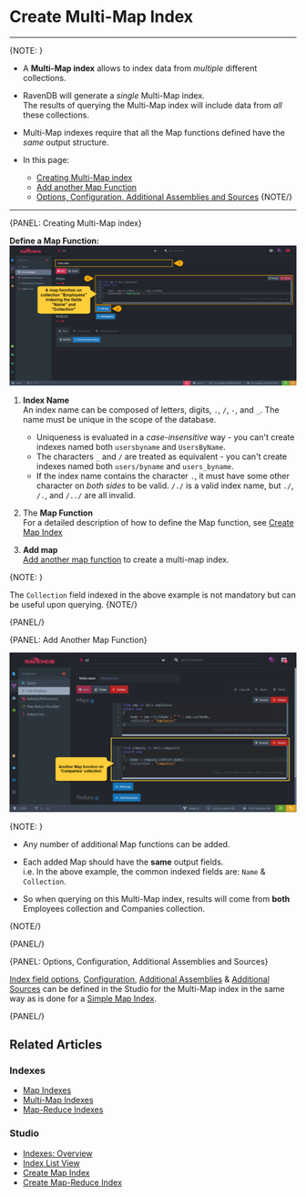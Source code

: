 ﻿# Create Multi-Map Index
---

{NOTE: }

* A **Multi-Map index** allows to index data from _multiple_ different collections.  

* RavenDB will generate a _single_ Multi-Map index.  
  The results of querying the Multi-Map index will include data from _all_ these collections.  

* Multi-Map indexes require that all the Map functions defined have the _same_ output structure.  

* In this page:  
  * [Creating Multi-Map index](../../../studio/database/indexes/create-multi-map-index#creating-multi-map-index)  
  * [Add another Map Function](../../../studio/database/indexes/create-multi-map-index#add-another-map-function)  
  * [Options, Configuration, Additional Assemblies and Sources](../../../studio/database/indexes/create-multi-map-index#options,-configuration,-additional-assemblies-and-sources)
{NOTE/}

---

{PANEL: Creating Multi-Map index}

**Define a Map Function:**  
![Figure 1. Initial Map Function](images/create-multi-map-index-1.png)  

1. **Index Name**  
   An index name can be composed of letters, digits, `.`, `/`, `-`, and `_`. The name must be unique in the scope of the database.  
   * Uniqueness is evaluated in a _case-insensitive_ way - you can't create indexes named both `usersbyname` and `UsersByName`.  
   * The characters `_` and `/` are treated as equivalent - you can't create indexes named both `users/byname` and `users_byname`.  
   * If the index name contains the character `.`, it must have some other character on _both sides_ to be valid. `/./` is a valid index name, but 
   `./`, `/.`, and `/../` are all invalid.  

2. The **Map Function**  
   For a detailed description of how to define the Map function, see [Create Map Index](../../../studio/database/indexes/create-map-index)

3. **Add map**  
   [Add another map function](../../../studio/database/indexes/create-multi-map-index#add-another-map-function) to create a multi-map index.

{NOTE: }

The `Collection` field indexed in the above example is not mandatory but can be useful upon querying.
{NOTE/}

{PANEL/}

{PANEL: Add Another Map Function}

![Figure 2. Add Another Map Function](images/create-multi-map-index-2.png)  

{NOTE: }

* Any number of additional Map functions can be added.  

* Each added Map should have the **same** output fields.  
  i.e. In the above example, the common indexed fields are: `Name` & `Collection`.  

* So when querying on this Multi-Map index, results will come from **both** Employees collection and Companies collection.  

{NOTE/}

{PANEL/}

{PANEL: Options, Configuration, Additional Assemblies and Sources}

[Index field options](../../../studio/database/indexes/create-map-index#index-field-options), 
  [Configuration](../../../studio/database/indexes/create-map-index#configuration), 
  [Additional Assemblies](../../../studio/database/indexes/create-map-index#additional-assemblies) 
  & [Additional Sources](../../../studio/database/indexes/create-map-index#additional-sources) 
  can be defined in the Studio for the Multi-Map index in the same way as is done for a [Simple Map Index](../../../studio/database/indexes/create-map-index#create-multi-map-index).  

{PANEL/}



## Related Articles

### Indexes
- [Map Indexes](../../../indexes/map-indexes)
- [Multi-Map Indexes](../../../indexes/multi-map-indexes)
- [Map-Reduce Indexes](../../../indexes/map-reduce-indexes)

### Studio
- [Indexes: Overview](../../../studio/database/indexes/indexes-overview)
- [Index List View](../../../studio/database/indexes/indexes-list-view)
- [Create Map Index](../../../studio/database/indexes/create-map-index)
- [Create Map-Reduce Index](../../../studio/database/indexes/create-map-reduce-index)

